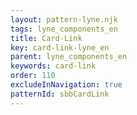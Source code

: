 ```yaml
---
layout: pattern-lyne.njk
tags: lyne_components_en
title: Card-Link
key: card-link-lyne_en
parent: lyne_components_en
keywords: card-link
order: 110
excludeInNavigation: true
patternId: sbbCardLink
---
```

